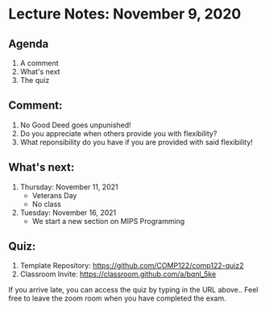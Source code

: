 # Lecture Notes: November 9, 2020

## Agenda
  1. A comment
  1. What's next
  1. The quiz

## Comment:
   1. No Good Deed goes unpunished!
   1. Do you appreciate when others provide you with flexibility?
   1. What reponsibility do you have if you are provided with said flexibility!


## What's next:
   1. Thursday: November 11, 2021
      - Veterans Day
      - No class
   1. Tuesday: November 16, 2021
      - We start a new section on MIPS Programming

## Quiz:
   1. Template Repository: https://github.com/COMP122/comp122-quiz2
   1. Classroom Invite: https://classroom.github.com/a/bqnl_5ke

   If you arrive late, you can access the quiz by typing in the URL above..
   Feel free to leave the zoom room when you have completed the exam.


